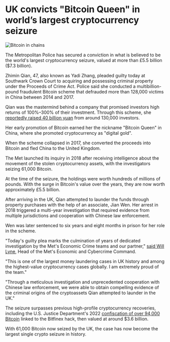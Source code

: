 # UK convicts "Bitcoin Queen" in world’s largest cryptocurrency seizure

![Bitcoin in chains](https://www.bleepstatic.com/content/hl-images/2022/10/15/bitcoin-locked.jpg)

The Metropolitan Police has secured a conviction in what is believed to be the world's largest cryptocurrency seizure, valued at more than £5.5 billion ($7.3 billion).

Zhimin Qian, 47, also known as Yadi Zhang, pleaded guilty today at Southwark Crown Court to acquiring and possessing criminal property under the Proceeds of Crime Act. Police said she conducted a multibillion-pound fraudulent Bitcoin scheme that defrauded more than 128,000 victims in China between 2014 and 2017.

Qian was the mastermind behind a company that promised investors high returns of 100%–300% of their investment. Through this scheme, she [reportedly raised 40 billion yuan](https://www.panewslab.com/en/articles/ec807472-c8b0-4068-8c18-66e7e02f402d) from around 130,000 investors.

Her early promotion of Bitcoin earned her the nickname "Bitcoin Queen" in China, where she promoted cryptocurrency as "digital gold".

When the scheme collapsed in 2017, she converted the proceeds into Bitcoin and fled China to the United Kingdom.

The Met launched its inquiry in 2018 after receiving intelligence about the movement of the stolen cryptocurrency assets, with the investigators seizing 61,000 Bitcoin.

At the time of the seizure, the holdings were worth hundreds of millions of pounds. With the surge in Bitcoin's value over the years, they are now worth approximately £5.5 billion.

After arriving in the UK, Qian attempted to launder the funds through property purchases with the help of an associate, Jian Wen. Her arrest in 2018 triggered a multi-year investigation that required evidence from multiple jurisdictions and cooperation with Chinese law enforcement.

Wen was later sentenced to six years and eight months in prison for her role in the scheme.

"Today's guilty plea marks the culmination of years of dedicated investigation by the Met's Economic Crime teams and our partner," [said Will Lyne](https://news.met.police.uk/news/woman-convicted-following-worlds-largest-seizure-501569), Head of the Met's Economic and Cybercrime Command.

"This is one of the largest money laundering cases in UK history and among the highest-value cryptocurrency cases globally. I am extremely proud of the team."

"Through a meticulous investigation and unprecedented cooperation with Chinese law enforcement, we were able to obtain compelling evidence of the criminal origins of the cryptoassets Qian attempted to launder in the UK."

The seizure surpasses previous high-profile cryptocurrency recoveries, including the U.S. Justice Department's 2022 [confiscation of over 94,000 Bitcoin](https://www.bleepingcomputer.com/news/security/us-seizes-36-billion-stolen-in-2016-bitfinex-cryptoexchange-hack/) linked to the Bitfinex hack, then valued at around $3.6 billion.

With 61,000 Bitcoin now seized by the UK, the case has now become the largest single crypto seizure in history.